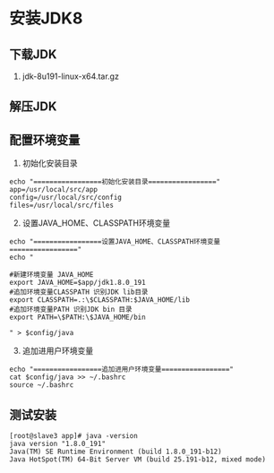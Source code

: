 # 安装JDK8
## 下载JDK
1. jdk-8u191-linux-x64.tar.gz
## 解压JDK
## 配置环境变量
1. 初始化安装目录
```shell
echo "=================初始化安装目录================="
app=/usr/local/src/app
config=/usr/local/src/config
files=/usr/local/src/files
```
2. 设置JAVA_HOME、CLASSPATH环境变量
```shell
echo "=================设置JAVA_HOME、CLASSPATH环境变量================="
echo "

#新建环境变量 JAVA_HOME
export JAVA_HOME=$app/jdk1.8.0_191
#追加环境变量CLASSPATH 识别JDK lib目录
export CLASSPATH=.:\$CLASSPATH:$JAVA_HOME/lib
#追加环境变量PATH 识别JDK bin 目录
export PATH=\$PATH:\$JAVA_HOME/bin

" > $config/java
```
3. 追加进用户环境变量
```
echo "=================追加进用户环境变量================="
cat $config/java >> ~/.bashrc
source ~/.bashrc
```
## 测试安装
```
[root@slave3 app]# java -version
java version "1.8.0_191"
Java(TM) SE Runtime Environment (build 1.8.0_191-b12)
Java HotSpot(TM) 64-Bit Server VM (build 25.191-b12, mixed mode)
```